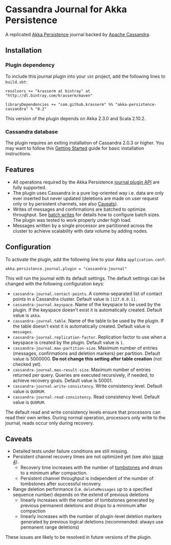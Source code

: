 Cassandra Journal for Akka Persistence
======================================

A replicated [Akka Persistence](http://doc.akka.io/docs/akka/2.3.0/scala/persistence.html) journal backed by [Apache Cassandra](http://cassandra.apache.org/).

Installation
------------

### Plugin dependency

To include this journal plugin into your `sbt` project, add the following lines to `build.sbt`:

    resolvers += "krasserm at bintray" at "http://dl.bintray.com/krasserm/maven"

    libraryDependencies += "com.github.krasserm" %% "akka-persistence-cassandra" % "0.2"

This version of the plugin depends on Akka 2.3.0 and Scala 2.10.2.

### Cassandra database

The plugin requires an exiting installation of Cassandra 2.0.3 or higher. You may want to follow this [Getting Started](http://wiki.apache.org/cassandra/GettingStarted) guide for basic installation instructions.

Features
--------

- All operations required by the Akka Persistence [journal plugin API](http://doc.akka.io/docs/akka/2.3.0/scala/persistence.html#journal-plugin-api) are fully supported.
- The plugin uses Cassandra in a pure log-oriented way i.e. data are only ever inserted but never updated (deletions are made on user request only or by persistent channels, see also [Caveats](#caveats)).
- Writes of messages and confirmations are batched to optimize throughput. See [batch writes](http://doc.akka.io/docs/akka/2.3.0/scala/persistence.html#batch-writes) for details how to configure batch sizes. The plugin was tested to work properly under high load.
- Messages written by a single processor are partitioned across the cluster to achieve scalability with data volume by adding nodes.

Configuration
-------------

To activate the plugin, add the following line to your Akka `application.conf`:

    akka.persistence.journal.plugin = "cassandra-journal"

This will run the journal with its default settings. The default settings can be changed with the following configuration keys:

- `cassandra-journal.contact-points`. A comma-separated list of contact points in a Cassandra cluster. Default value is `[127.0.0.1]`.
- `cassandra-journal.keyspace`. Name of the keyspace to be used by the plugin. If the keyspace doesn't exist it is automatically created. Default value is `akka`.
- `cassandra-journal.table`. Name of the table to be used by the plugin. If the table doesn't exist it is automatically created. Default value is `messages`.
- `cassandra-journal.replication-factor`. Replication factor to use when a keyspace is created by the plugin. Default value is `1`.
- `cassandra-journal.max-partition-size`. Maximum number of entries (messages, confirmations and deletion markers) per partition. Default value is 5000000. **Do not change this setting after table creation** (not checked yet).
- `cassandra-journal.max-result-size`. Maximum number of entries returned per query. Queries are executed recursively, if needed, to achieve recovery goals. Default value is 50001.
- `cassandra-journal.write-consistency`. Write consistency level. Default value is `QUORUM`.
- `cassandra-journal.read-consistency`. Read consistency level. Default value is `QUORUM`.

The default read and write consistency levels ensure that processors can read their own writes. During normal operation, processors only write to the journal, reads occur only during recovery.

Caveats
-------

- Detailed tests under failure conditions are still missing.
- Persistent channel recovery times are not optimized yet (see also [issue 4](https://github.com/krasserm/akka-persistence-cassandra/issues/4)).
    - Recovery time increases with the number of [tombstones](http://www.datastax.com/documentation/cassandra/2.0/webhelp/index.html#cassandra/glossary/gloss_glossary.html#glossentry_nkr_t1r_bk) and drops to a minimum after compaction.
    - Persistent channel throughput is independent of the number of tombstones after successful recovery.
- Range deletion performance (i.e. `deleteMessages` up to a specified sequence number) depends on the extend of previous deletions
    - linearly increases with the number of tombstones generated by previous permanent deletions and drops to a minimum after compaction
    - linearly increases with the number of plugin-level deletion markers generated by previous logical deletions (recommended: always use permanent range deletions)

These issues are likely to be resolved in future versions of the plugin.